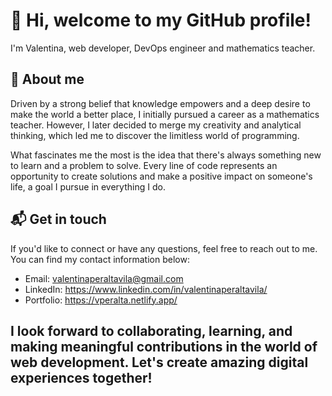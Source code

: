 #  👋 Hi, welcome to my GitHub profile!
I'm Valentina, web developer, DevOps engineer and mathematics teacher.

##  👀 About me
Driven by a strong belief that knowledge empowers and a deep desire to make the world a better place, I initially pursued a career as a mathematics teacher. However, I later decided to merge my creativity and analytical thinking, which led me to discover the limitless world of programming.

What fascinates me the most is the idea that there's always something new to learn and a problem to solve. Every line of code represents an opportunity to create solutions and make a positive impact on someone's life, a goal I pursue in everything I do.

## 📬 Get in touch
If you'd like to connect or have any questions, feel free to reach out to me. You can find my contact information below:

- Email: valentinaperaltavila@gmail.com
- LinkedIn: https://www.linkedin.com/in/valentinaperaltavila/
- Portfolio: https://vperalta.netlify.app/

## I look forward to collaborating, learning, and making meaningful contributions in the world of web development. Let's create amazing digital experiences together!







<!---
Valentina-Peralta/Valentina-Peralta is a ✨ special ✨ repository because its `README.md` (this file) appears on your GitHub profile.
You can click the Preview link to take a look at your changes.
--->
